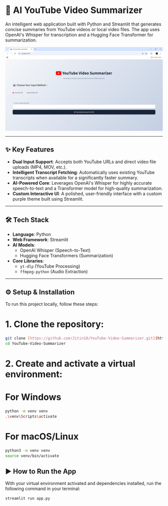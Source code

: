 # 🚀 AI YouTube Video Summarizer

An intelligent web application built with Python and Streamlit that generates concise summaries from YouTube videos or local video files. The app uses OpenAI's Whisper for transcription and a Hugging Face Transformer for summarization.

![App Screenshot](image_369a27.png)

---

## ✨ Key Features

- **Dual Input Support**: Accepts both YouTube URLs and direct video file uploads (MP4, MOV, etc.).
- **Intelligent Transcript Fetching**: Automatically uses existing YouTube transcripts when available for a significantly faster summary.
- **AI-Powered Core**: Leverages OpenAI's Whisper for highly accurate speech-to-text and a Transformer model for high-quality summarization.
- **Custom Interactive UI**: A polished, user-friendly interface with a custom purple theme built using Streamlit.

---

## 🛠️ Tech Stack

- **Language**: Python
- **Web Framework**: Streamlit
- **AI Models**:
  - OpenAI Whisper (Speech-to-Text)
  - Hugging Face Transformers (Summarization)
- **Core Libraries**:
  - `yt-dlp` (YouTube Processing)
  - `ffmpeg-python` (Audio Extraction)

---

## ⚙️ Setup & Installation

To run this project locally, follow these steps:

# **1. Clone the repository:**
```bash
git clone [https://github.com/Jitin10/YouTube-Video-Summarizer.git](https://github.com/Jitin10/YouTube-Video-Summarizer.git)
cd YouTube-Video-Summarizer
```

# **2. Create and activate a virtual environment:**
# For Windows
```bash
python -m venv venv
.\venv\Scripts\activate
```

# For macOS/Linux
```bash
python3 -m venv venv
source venv/bin/activate
```

## ▶️ How to Run the App
With your virtual environment activated and dependencies installed, run the following command in your terminal:
```bash
streamlit run app.py
```
